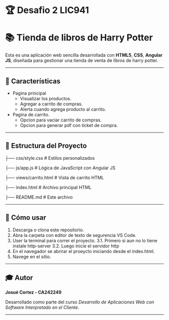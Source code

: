 # 🏆 Desafio 2 LIC941

# 📚 Tienda de libros de Harry Potter

Esta es una aplicación web sencilla desarrollada con **HTML5**, **CSS**, **Angular JS**, diseñada para gestionar una tienda de venta de libros de harry potter.

---

## 🧩 Características

- Pagina principal
  - Visualizar los productos.
  - Agregar a carrito de compras.
  - Alerta cuando agrega producto al carrito.
- Pagina de carrito.
  - Opcion para vaciar carrito de compras.
  - Opcion para generar pdf con ticket de compra.

---

## 📁 Estructura del Proyecto

  ├── css/style.css # Estilos personalizados

  ├── js/app.js # Lógica de JavaScript con Angular JS

  ├── views/carrito.html # Vista de carrito HTML

  ├── index.html # Archivo principal HTML

  ├── README.md # Este archivo

---

## 🚀 Cómo usar

1. Descarga o clona este repositorio.
2. Abra la carpeta con editor de texto de segurencia VS Code.
3. User la terminal para correr el proyecto.
  3.1. Primero si aun no lo tiene instale http-server
  3.2. Luego inicie el servidor http
5. En el navegador se abrirar el proeycto iniciando desde el index.html.
6. Navege en el sitio.

---

## 🎓 Autor

**Josué Cortez - CA242249**

Desarrollado como parte del curso _Desarrollo de Aplicaciones Web con Software Interpretado en el Cliente_.

---
